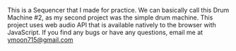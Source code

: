 This is a Sequencer that I made for practice. We can basically call this Drum Machine #2, as my second project was the simple drum machine.
This project uses web audio API that is available natively to the browser with JavaScript.
If you find any bugs or have any questions, email me at ymoon715@gmail.com
